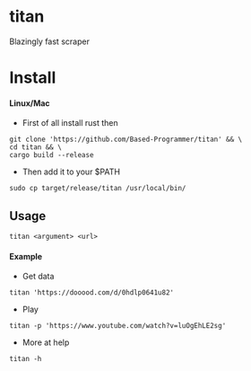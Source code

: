 # titan
Blazingly fast scraper

# Install

#### Linux/Mac
- First of all install rust then
````
git clone 'https://github.com/Based-Programmer/titan' && \
cd titan && \
cargo build --release
````

- Then add it to your $PATH
````
sudo cp target/release/titan /usr/local/bin/
````

## Usage
````
titan <argument> <url>
````

#### Example

- Get data
````
titan 'https://dooood.com/d/0hdlp0641u82'
````
- Play
````
titan -p 'https://www.youtube.com/watch?v=luOgEhLE2sg'
````
- More at help
````
titan -h
````
